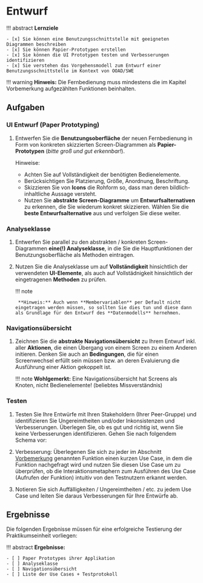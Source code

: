 # Entwurf

!!! abstract
    **Lernziele**

    - [x] Sie können eine Benutzungsschnittstelle mit geeigneten Diagrammen beschreiben
    - [x] Sie können Papier-Prototypen erstellen
    - [x] Sie können die UI Prototypen testen und Verbesserungen identifizieren
    - [x] Sie verstehen das Vorgehensmodell zum Entwurf einer Benutzungsschnittstelle im Kontext von OOAD/SWE

!!! warning
    **Hinweis:** Die Fernbedienung muss mindestens die im Kapitel Vorbemerkung aufgezählten Funktionen beinhalten.

## Aufgaben

### UI Entwurf (Paper Prototyping)
1. Entwerfen Sie die **Benutzungsoberfläche** der neuen Fernbedienung in Form von konkreten skizzierten Screen-Diagrammen als **Papier-Prototypen** (*bitte groß und gut erkennbar!*). 

    Hinweise:

    - Achten Sie auf Vollständigkeit der benötigten Bedienelemente. 
    - Berücksichtigen Sie Platzierung, Größe, Anordnung, Beschriftung. 
    - Skizzieren Sie von **Icons** die Rohform so, dass man deren bildlich-inhaltliche Aussage versteht.
    - Nutzen Sie **abstrakte Screen-Diagramme** um **Entwurfsalternativen** zu erkennen, die Sie wiederum konkret skizzieren. Wählen Sie die **beste Entwurfsalternative** aus und verfolgen Sie diese weiter.


### Analyseklasse
1. Entwerfen Sie parallel zu den abstrakten / konkreten Screen-Diagrammen **eine(!) Analyseklasse**, in die Sie die Hauptfunktionen der Benutzungsoberfläche als Methoden eintragen.
2. Nutzen Sie die Analyseklasse um auf **Vollständigkeit** hinsichtlich der verwendeten **UI-Elemente**, als auch auf Vollstädnigkeit hinsichtlich der eingetragenen **Methoden** zu prüfen.

    !!! note

        **Hinweis:** Auch wenn **Membervariablen** per Default nicht eingetragen werden müssen, so sollten Sie dies tun und diese dann als Grundlage für den Entwurf des **Datenmodells** hernehmen.

### Navigationsübersicht
1. Zeichnen Sie die **abstrakte Navigationsübersicht** zu Ihrem Entwurf inkl. aller **Aktionen**, die einen Übergang von einem Screen zu einem Anderen initieren. Denken Sie auch an **Bedingungen**, die für einen Screenwechsel erfüllt sein müssen bzw. an deren Evaluierung die Ausführung einer Aktion gekoppelt ist.

    !!! note
        **Wohlgemerkt:** Eine Navigationsübersicht hat Screens als Knoten, nicht Bedienelemente! (beliebtes Missverständnis)


### Testen
1. Testen Sie Ihre Entwürfe mit Ihren Stakeholdern (Ihrer Peer-Gruppe) und identifizieren Sie Ungereimtheiten und/oder Inkonsistenzen und Verbesserungen. Überlegen Sie, ob es gut und richtig ist, wenn Sie keine Verbesserungen identifizieren. Gehen Sie nach folgendem Schema vor:

1. Verbesserung: Überlegenen Sie sich zu jeder im Abschnitt [Vorbemerkung](vorbemerkung.md) genannten Funktion einen kurzen Use Case, in dem die Funktion nachgefragt wird und nutzen Sie diesen Use Case um zu überprüfen, ob die Interaktionsmetaphern zum Ausführen des Use Case (Aufrufen der Funktion) intuitiv von den Testnutzern erkannt werden.

1. Notieren Sie sich Auffälligkeiten / Ungereimtheiten / etc. zu jedem Use Case und leiten Sie daraus Verbesserungen für Ihre Entwürfe ab.


## Ergebnisse

Die folgenden Ergebnisse müssen für eine erfolgreiche Testierung der Praktikumseinheit vorliegen:

!!! abstract
    __Ergebnisse:__

    - [ ] Paper Prototypes ihrer Applikation
    - [ ] Analyseklasse
    - [ ] Navigationsübersicht
    - [ ] Liste der Use Cases + Testprotokoll